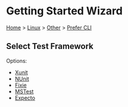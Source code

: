 <!--
GENERATED FILE - DO NOT EDIT
This file was generated by [MarkdownSnippets](https://github.com/SimonCropp/MarkdownSnippets).
Source File: /docs/mdsource/wiz/Linux_Other_Cli.source.md
To change this file edit the source file and then run MarkdownSnippets.
-->

# Getting Started Wizard

[Home](/docs/wiz/readme.md) > [Linux](Linux.md) > [Other](Linux_Other.md) > [Prefer CLI](Linux_Other_Cli.md)

## Select Test Framework

Options:
 * [Xunit](Linux_Other_Cli_Xunit.md)
 * [NUnit](Linux_Other_Cli_NUnit.md)
 * [Fixie](Linux_Other_Cli_Fixie.md)
 * [MSTest](Linux_Other_Cli_MSTest.md)
 * [Expecto](Linux_Other_Cli_Expecto.md)
